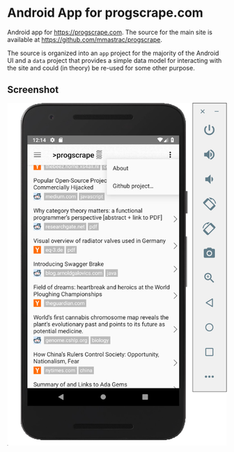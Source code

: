 # Android App for progscrape.com

Android app for https://progscrape.com. The source for the main site is available at https://github.com/mmastrac/progscrape.

The source is organized into an `app` project for the majority of the Android UI and a `data` project that provides a simple data model for interacting with the site and could (in theory) be re-used for some other purpose.

## Screenshot

![screenshot.png](screenshot.png)

